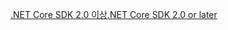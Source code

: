 [<span data-ttu-id="e9fdc-101">.NET Core SDK 2.0 이상</span><span class="sxs-lookup"><span data-stu-id="e9fdc-101">.NET Core SDK 2.0 or later</span></span>](https://dotnet.microsoft.com/download)

